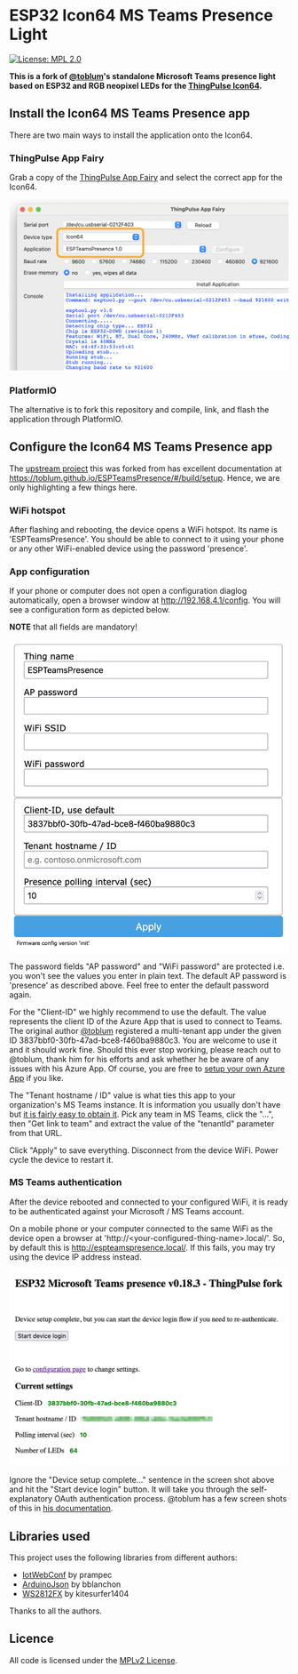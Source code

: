 # ESP32 Icon64 MS Teams Presence Light

[![License: MPL 2.0](https://img.shields.io/badge/License-MPL%202.0-brightgreen.svg)](https://opensource.org/licenses/MPL-2.0)


**This is a fork of [@toblum](https://github.com/toblum)'s standalone Microsoft Teams presence light based on ESP32 and RGB neopixel LEDs for the [ThingPulse Icon64](thingpulse.com/product/icon64/).**

## Install the Icon64 MS Teams Presence app

There are two main ways to install the application onto the Icon64.

### ThingPulse App Fairy

Grab a copy of the [ThingPulse App Fairy](https://github.com/ThingPulse/app-fairy) and select the correct app for the Icon64.

![Configuration form](images/app-fairy.png)

### PlatformIO

The alternative is to fork this repository and compile, link, and flash the application through PlatformIO.

## Configure the Icon64 MS Teams Presence app

The [upstream project](https://github.com/toblum/ESPTeamsPresence) this was forked from has excellent documentation at https://toblum.github.io/ESPTeamsPresence/#/build/setup.
Hence, we are only highlighting a few things here.

### WiFi hotspot

After flashing and rebooting, the device opens a WiFi hotspot. 
Its name is 'ESPTeamsPresence'. 
You should be able to connect to it using your phone or any other WiFi-enabled device using the password 'presence'.

### App configuration

If your phone or computer does not open a configuration diaglog automatically, open a browser window at http://192.168.4.1/config.
You will see a configuration form as depicted below.

**NOTE** that all fields are mandatory!

<kbd>![Configuration form](images/configuration-form.png)</kbd>

The password fields "AP password" and "WiFi password" are protected i.e. you won't see the values you enter in plain text. 
The default AP password is 'presence' as described above.
Feel free to enter the default password again.

For the "Client-ID" we highly recommend to use the default.
The value represents the client ID of the Azure App that is used to connect to Teams. 
The original author [@toblum](https://github.com/toblum) registered a multi-tenant app under the given ID 3837bbf0-30fb-47ad-bce8-f460ba9880c3.
You are welcome to use it and it should work fine. 
Should this ever stop working, please reach out to @toblum, thank him for his efforts and ask whether he be aware of any issues with his Azure App. 
Of course, you are free to [setup your own Azure App](https://github.com/toblum/ESPTeamsPresence/issues/30#issuecomment-1475274011) if you like.

The "Tenant hostname / ID" value is what ties this app to your organization's MS Teams instance.
It is information you usually don't have but [it is fairly easy to obtain it](https://teams.handsontek.net/2019/04/09/how-to-get-microsoft-teams-tenant-id/).
Pick any team in MS Teams, click the "...", then "Get link to team" and extract the value of the "tenantId" parameter from that URL.

Click "Apply" to save everything. 
Disconnect from the device WiFi. 
Power cycle the device to restart it.

### MS Teams authentication

After the device rebooted and connected to your configured WiFi, it is ready to be authenticated against your Microsoft / MS Teams account.

On a mobile phone or your computer connected to the same WiFi as the device open a browser at 'http://\<your-configured-thing-name\>.local/'.
So, by default this is http://espteamspresence.local/.
If this fails, you may try using the device IP address instead.

<kbd>![Configuration for authentication](images/configuration-auth.png)</kbd>

Ignore the "Device setup complete..." sentence in the screen shot above and hit the "Start device login" button.
It will take you through the self-explanatory OAuth authentication process.
@toblum has a few screen shots of this in [his documentation](https://toblum.github.io/ESPTeamsPresence/#/build/setup#step-4-connect-to-the-azure-app-using-device-login-flow).

## Libraries used
This project uses the following libraries from different authors:

- [IotWebConf](https://github.com/prampec/IotWebConf) by prampec
- [ArduinoJson](https://github.com/bblanchon/ArduinoJson) by bblanchon
- [WS2812FX](https://github.com/kitesurfer1404/WS2812FX) by kitesurfer1404

Thanks to all the authors.

## Licence
All code is licensed under the [MPLv2 License](https://github.com/toblum/ESPTeamsPresence/blob/master/LICENSE).
